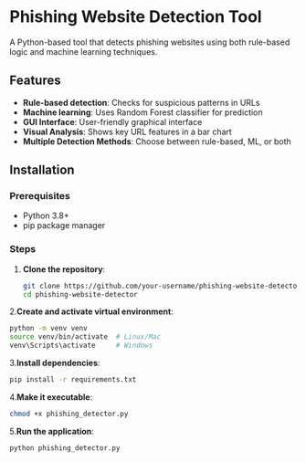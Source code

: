 # Phishing Website Detection Tool

A Python-based tool that detects phishing websites using both rule-based logic and machine learning techniques.

## Features

- **Rule-based detection**: Checks for suspicious patterns in URLs
- **Machine learning**: Uses Random Forest classifier for prediction
- **GUI Interface**: User-friendly graphical interface
- **Visual Analysis**: Shows key URL features in a bar chart
- **Multiple Detection Methods**: Choose between rule-based, ML, or both

## Installation

### Prerequisites
- Python 3.8+
- pip package manager

### Steps

1. **Clone the repository**:
   ```bash
   git clone https://github.com/your-username/phishing-website-detector.git
   cd phishing-website-detector
   ```
2.**Create and activate virtual environment**:

```bash
python -m venv venv
source venv/bin/activate  # Linux/Mac
venv\Scripts\activate     # Windows
```

3.**Install dependencies**:

```bash
pip install -r requirements.txt
```
4.**Make it executable**:
```bash
chmod +x phishing_detector.py
```
5.**Run the application**:

```bash
python phishing_detector.py
